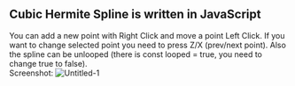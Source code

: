## Cubic Hermite Spline is written in JavaScript

You can add a new point with Right Click and move a point Left Click. If you want to change selected point you need to press Z/X (prev/next point). Also the spline can be unlooped (there is const looped = true, you need to change true to false).<br/>
Screenshot:
![Untitled-1](https://user-images.githubusercontent.com/9623983/87553450-fdf78180-c6c3-11ea-9444-8007068b4b2b.jpg)

